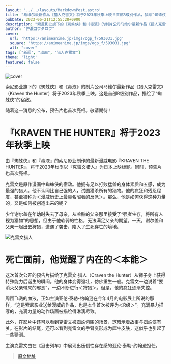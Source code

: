 ```yaml
---
layout: '../../layouts/MarkdownPost.astro'
title: "马维尔最新作品《猎人克雷文》将于2023年秋季上映！首部R级别作品，描绘“蜘蛛侠”的宿敌"
pubDate: 2023-06-21T12:55:28+0900
description: "索尼影业旗下的《蜘蛛侠》和《毒液》的制片公司马维尔最新作品《猎人克雷文》（Kraven the Hunter）将于2023年秋季上映。这是首部R级别作品，描绘了“蜘蛛侠”的宿敌。"
author: "仲瀬コウタロウ"
cover:
  url: 'https://animeanime.jp/imgs/ogp_f/593031.jpg'
  square: 'https://animeanime.jp/imgs/ogp_f/593031.jpg'
  alt: "cover"
tags: ["新闻", "动画", "猎人克雷文"]
theme: 'light'
featured: false
---
```


![cover](https://animeanime.jp/imgs/ogp_f/593031.jpg)

索尼影业旗下的《蜘蛛侠》和《毒液》的制片公司马维尔最新作品《猎人克雷文》（Kraven the Hunter）将于2023年秋季上映。这是首部R级别作品，描绘了“蜘蛛侠”的宿敌。

随着这一消息的公布，预告片也首次亮相。敬请期待！

# 『KRAVEN THE HUNTER』将于2023年秋季上映

由『蜘蛛侠』和『毒液』的索尼影业制作的最新漫威电影『KRAVEN THE HUNTER』，将于2023年秋季以『克雷文猎人』为日本上映标题。同时，预告片也首次亮相。

克雷文是原作漫画中蜘蛛侠的宿敌。他拥有足以打败猛兽的身体素质和五感，成为最强的猎人。他不认同比自己强的人，试图猎杀所有的猎物。他的疯狂和残忍程度，甚至被称为＜漫威历史上最臭名昭著的反派＞。那么，他是如何获得这种力量的，又是如何被创造出来的呢？

少年谢尔盖在年幼时失去了母亲，从冷酷的父亲那里接受了“强者生存，将所有人视为猎物”的思想，但由于他软弱的性格，无法满足父亲的期望。一天，谢尔盖和父亲一起出去狩猎，遭遇了袭击，陷入了生死存亡的境地。

![克雷文猎人](https://animeanime.jp/imgs/zoom/593030.jpg)
# 死亡面前，他觉醒了内在的＜本能＞

这次首次公开的预告片描绘了克雷文·猎人（Craven the Hunter）从狮子身上获得特殊能力后诞生的瞬间。他的身体变得强壮，仿佛重生一般。克雷文一边说着“要消灭父亲带来的邪恶”，一边不断进行＜狩猎＞。但是，他的疯狂逐渐失控。

周围飞溅的血液，正如主演亚伦·泰勒-约翰逊在今年4月的电影展上所说的那样，“这是索尼影业送给漫威的作品，也是本作首次被评为＜R级＞”。充满暴力描写的，充满力量的动作场面被描绘得淋漓尽致。

此外，在影片中还可以看到克雷文被蜘蛛包围的场景，这暗示着故事与蜘蛛侠有关。在影片的结尾，还可以看到克雷文的手臂变形成为犀牛皮肤，这似乎也引起了一些猜测。

主演克雷文由在《狙击列车》中展现出压倒性存在感的亚伦·泰勒-约翰逊担任。

>[原文地址](https://animeanime.jp/article/2023/06/21/78074.html)  